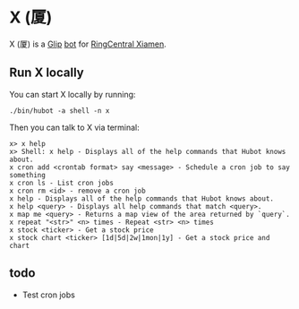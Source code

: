 # X (厦)

X (厦) is a [Glip](https://glip.com/) [bot](https://hubot.github.com/docs/) for [RingCentral Xiamen](http://www.ringcentral.cn/).


## Run X locally

You can start X locally by running:

    ./bin/hubot -a shell -n x

Then you can talk to X via terminal:

```
x> x help
x> Shell: x help - Displays all of the help commands that Hubot knows about.
x cron add <crontab format> say <message> - Schedule a cron job to say something
x cron ls - List cron jobs
x cron rm <id> - remove a cron job
x help - Displays all of the help commands that Hubot knows about.
x help <query> - Displays all help commands that match <query>.
x map me <query> - Returns a map view of the area returned by `query`.
x repeat "<str>" <n> times - Repeat <str> <n> times
x stock <ticker> - Get a stock price
x stock chart <ticker> [1d|5d|2w|1mon|1y] - Get a stock price and chart
```


## todo

- Test cron jobs
